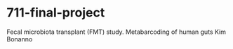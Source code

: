 # 711-final-project
Fecal microbiota transplant (FMT) study. Metabarcoding of human guts
Kim Bonanno

